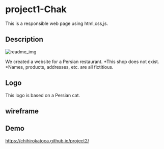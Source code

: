 # project1-Chak
This is a responsible web page using html,css,js.

## Description

![readme_img](https://user-images.githubusercontent.com/64046048/91506769-c74a8480-e887-11ea-8acc-cde21416d71c.jpg)

We created a website for a Persian restaurant. 
*This shop does not exist.</br>
*Names, products, addresses, etc. are all fictitious.

## Logo
This logo is based on a Persian cat.

## wireframe

## Demo
https://chihirokatoca.github.io/project2/





